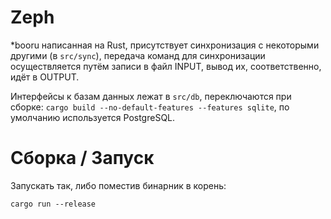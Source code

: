 # Zeph

\*booru написанная на Rust, присутствует синхронизация
с некоторыми другими (в `src/sync`), передача команд для синхронизации осуществляется путём записи в файл INPUT, вывод их, соответственно, идёт в OUTPUT.

Интерфейсы к базам данных лежат в `src/db`, переключаются при сборке: `cargo build --no-default-features --features sqlite`, по умолчанию используется PostgreSQL.

# Сборка / Запуск

Запускать так, либо поместив бинарник в корень:

```
cargo run --release
```
